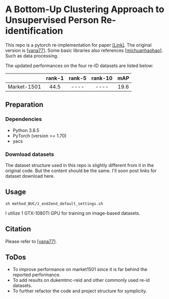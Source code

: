 # A Bottom-Up Clustering Approach to Unsupervised Person Re-identification

This repo is a pytorch re-implementation for paper [[Link]](https://vana77.github.io/vana77.github.io/images/AAAI19.pdf). 
The original version is [[vana77]](https://github.com/vana77/Bottom-up-Clustering-Person-Re-identification). 
Some basic libraries also references [[michuanhaohao]](https://github.com/michuanhaohao/reid-strong-baseline). Such as data processing.


The updated performances on the four re-ID datasets are listed below:

|               | rank-1        | rank-5    | rank-10   | mAP     |
| ----------    | :-----------: | :-----------: |:-----------:  | :-----------: |
| Market-1501   | 44.5          | ----      |----       | 19.6     |

## Preparation
### Dependencies
- Python 3.8.5
- PyTorch (version >= 1.70)
- yacs

### Download datasets 
The dataset structure used in this repo is slightly different from it in the original code. But the content should be the same. I'll soon post links for dataset download here. 

## Usage

```shell
sh method_BUC/z_end2end_default_settings.sh
```
I utilize 1 GTX-1080TI GPU for training on image-based datasets.

## Citation
Please refer to [[vana77]](https://github.com/vana77/Bottom-up-Clustering-Person-Re-identification).

## ToDos
- To improve performance on market1501 since it is far behind the reported performance.
- To add results on dukemtmc-reid and other commonly used re-id datasets.
- To further refactor the code and project structure for symplicity.





